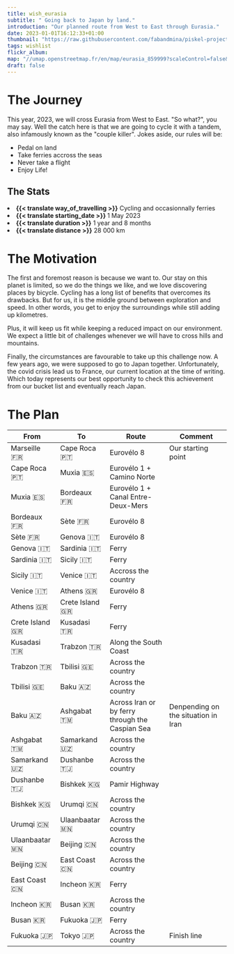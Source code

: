```yaml
---
title: wish_eurasia
subtitle: " Going back to Japan by land."
introduction: "Our planned route from West to East through Eurasia."
date: 2023-01-01T16:12:33+01:00
thumbnail: "https://raw.githubusercontent.com/fabandmina/piskel-projects/main/fabandmina/render/fabandmina_eurasia_map.jpg"
tags: wishlist
flickr_album:
map: "//umap.openstreetmap.fr/en/map/eurasia_859999?scaleControl=false&miniMap=false&scrollWheelZoom=false&zoomControl=true&allowEdit=false&moreControl=false&searchControl=null&tilelayersControl=null&embedControl=null&datalayersControl=true&onLoadPanel=undefined&captionBar=false"
draft: false 
---
```


# The Journey
This year, 2023, we will cross Eurasia from West to East.
"So what?", you may say. Well the catch here is that we are going to cycle it with a tandem, also infamously known as the "couple killer".
Jokes aside, our rules will be:
- Pedal on land
- Take ferries accross the seas
- Never take a flight
- Enjoy Life!

## The Stats
<li><b>{{< translate way_of_travelling >}}</b> Cycling and occasionnally ferries</li>
<li><b>{{< translate starting_date >}} </b>1 May 2023</li> 
<li><b>{{< translate duration >}}</b> 1 year and 8 months</li>
<li><b>{{< translate distance >}}</b> 28 000 km</li>

# The Motivation
The first and foremost reason is because we want to.
Our stay on this planet is limited, so we do the things we like, and we love discovering places by bicycle.
Cycling has a long list of benefits that overcomes its drawbacks.
But for us, it is the middle ground between exploration and speed. In other words, you get to enjoy the surroundings while still adding up kilometres.

Plus, it will keep us fit while keeping a reduced impact on our environment. We expect a little bit of challenges whenever we will have to cross hills and mountains.

Finally, the circumstances are favourable to take up this challenge now. A few years ago, we were supposed to go to Japan together. 
Unfortunately, the covid crisis lead us to France, our current location at the time of writing.
Which today represents our best opportunity to check this achievement from our bucket list and eventually reach Japan.

# The Plan
|   From  |   To     |   Route   |   Comment  |
|-------------|-------------|--------------|------------|
|   Marseille <label title="{{< translate 'France' >}}">🇫🇷</label>      |   Cape Roca <label title="{{< translate 'Portugal' >}}">🇵🇹</label>    |   Eurovélo 8   |   Our starting point  |
|   Cape Roca <label title="{{< translate 'Portugal' >}}">🇵🇹</label>    |   Muxia <label title="{{< translate 'Spain' >}}">🇪🇸</label>           |   Eurovélo 1 + Camino Norte   |     |
|   Muxia <label title="{{< translate 'Spain' >}}">🇪🇸</label>           |   Bordeaux <label title="{{< translate 'France' >}}">🇫🇷</label>       |   Eurovélo 1 + Canal Entre-Deux-Mers   |     |
|   Bordeaux <label title="{{< translate 'France' >}}">🇫🇷</label>       |   Sète  <label title="{{< translate 'France' >}}">🇫🇷</label>          |   Eurovélo 8   |     |
|   Sète  <label title="{{< translate 'France' >}}">🇫🇷</label>          |   Genova  <label title="{{< translate 'Italy' >}}">🇮🇹</label>         |   Eurovélo 8   |     |
|   Genova  <label title="{{< translate 'Italy' >}}">🇮🇹</label>         |   Sardinia  <label title="{{< translate 'Italy' >}}">🇮🇹</label>       |   Ferry  |     |
|   Sardinia  <label title="{{< translate 'Italy' >}}">🇮🇹</label>       |   Sicily <label title="{{< translate 'Italy' >}}">🇮🇹</label>          |   Ferry   |     |
|   Sicily <label title="{{< translate 'Italy' >}}">🇮🇹</label>          |   Venice <label title="{{< translate 'Italy' >}}">🇮🇹</label>          |   Accross the country   |     |
|   Venice <label title="{{< translate 'Italy' >}}">🇮🇹</label>          |   Athens <label title="{{< translate 'Greece' >}}">🇬🇷</label>         |   Eurovélo 8   |     |
|   Athens <label title="{{< translate 'Greece' >}}">🇬🇷</label>         |   Crete Island <label title="{{< translate 'Greece' >}}">🇬🇷</label>   |   Ferry  |     |
|   Crete Island <label title="{{< translate 'Greece' >}}">🇬🇷</label>   |   Kusadasi <label title="{{< translate 'Turkey' >}}">🇹🇷</label>       |   Ferry  |    |
|   Kusadasi <label title="{{< translate 'Turkey' >}}">🇹🇷</label>       |   Trabzon <label title="{{< translate 'Turkey' >}}">🇹🇷</label>        |   Along the South Coast  |    |
|   Trabzon <label title="{{< translate 'Turkey' >}}">🇹🇷</label>        |   Tbilisi <label title="{{< translate 'Georgia' >}}">🇬🇪</label>       |   Across the country  |     |
|   Tbilisi <label title="{{< translate 'Georgia' >}}">🇬🇪</label>       |   Baku <label title="{{< translate 'Azerbaijan' >}}">🇦🇿</label>       |   Across the country  |     |
|   Baku <label title="{{< translate 'Azerbaijan' >}}">🇦🇿</label>       |   Ashgabat <label title="{{< translate 'Turkmenistan' >}}">🇹🇲</label> |   Across Iran or by ferry through the Caspian Sea  |  Denpending on the situation in Iran   |
|   Ashgabat <label title="{{< translate 'Turkmenistan' >}}">🇹🇲</label> |   Samarkand <label title="{{< translate 'Uzbekistan' >}}">🇺🇿</label>  |   Across the country  |     |
|   Samarkand <label title="{{< translate 'Uzbekistan' >}}">🇺🇿</label>  |   Dushanbe <label title="{{< translate 'Tajikistan' >}}">🇹🇯</label>   |   Across the country  |     |
|   Dushanbe <label title="{{< translate 'Tajikistan' >}}">🇹🇯</label>   |   Bishkek <label title="{{< translate 'Kyrgyzstan' >}}">🇰🇬</label>    |   Pamir Highway  |     |
|   Bishkek <label title="{{< translate 'Kyrgyzstan' >}}">🇰🇬</label>    |   Urumqi <label title="{{< translate 'China' >}}">🇨🇳</label>          |   Across the country  |     |
|   Urumqi <label title="{{< translate 'China' >}}">🇨🇳</label>          |   Ulaanbaatar <label title="{{< translate 'Mongolia' >}}">🇲🇳</label>  |   Across the country  |     |
|   Ulaanbaatar <label title="{{< translate 'Mongolia' >}}">🇲🇳</label>  |   Beijing <label title="{{< translate 'China' >}}">🇨🇳</label>         |   Across the country  |     |
|   Beijing <label title="{{< translate 'China' >}}">🇨🇳</label>         |   East Coast <label title="{{< translate 'China' >}}">🇨🇳</label>      |   Across the country  |     |
|   East Coast <label title="{{< translate 'China' >}}">🇨🇳</label>      |   Incheon <label title="{{< translate 'South Korea' >}}">🇰🇷</label>   |   Ferry  |     |
|   Incheon <label title="{{< translate 'South Korea' >}}">🇰🇷</label>   |   Busan <label title="{{< translate 'South Korea' >}}">🇰🇷</label>     |   Across the country  |     |
|   Busan <label title="{{< translate 'South Korea' >}}">🇰🇷</label>     |   Fukuoka <label title="{{< translate 'Japan' >}}">🇯🇵</label>         |   Ferry  |     |
|   Fukuoka <label title="{{< translate 'Japan' >}}">🇯🇵</label>         |   Tokyo <label title="{{< translate 'Japan' >}}">🇯🇵</label>           |   Across the country  |  Finish line   |

